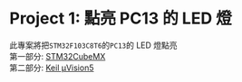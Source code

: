 # Project 1: 點亮 PC13 的 LED 燈    
此專案將把`STM32F103C8T6`的`PC13`的 LED 燈點亮  
第一部分: [STM32CubeMX](https://github.com/Weng20011103/GS4538_Group_Project/tree/main/STM32/Project/Project_1_PC13_LED/STM32CubeMX#project-1-%E9%BB%9E%E4%BA%AE-pc13-%E7%9A%84-led-%E7%87%88)  
第二部分: [Keil µVision5](https://github.com/Weng20011103/GS4538_Group_Project/tree/main/STM32/Project/Project_1_PC13_LED/Keil%20uVision5#project-1-%E9%BB%9E%E4%BA%AE-pc13-%E7%9A%84-led-%E7%87%88)  